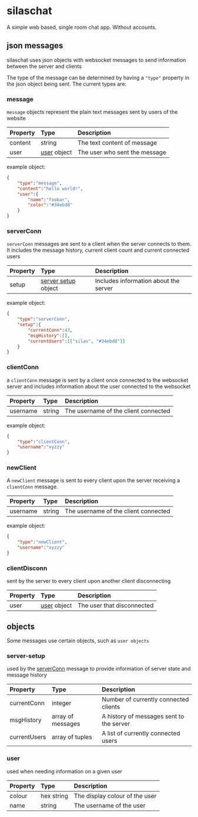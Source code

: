# silaschat

A simple web based, single room chat app. Without accounts.  

## json messages  

silaschat uses json objects with websocket messages to send information between the server and clients  

The type of the message can be determined by having a `"type"` property in the json object being sent. The current types are:

### message

`message` objects represent the plain text messages sent by users of the website

| Property | Type                 | Description                        |
| :------  | :--------            | :--------------------------------- |
| content  | string               | The text content of message        |
| user     | [user](#user) object | The user who sent the message      |  

example object:  

```json
{
    "type":"message",
    "content":"hello world!",
    "user":{
        "name":"foobar",
        "color":"#34ebd8"
    }
}
```

### serverConn  

`serverConn` messages are sent to a client when the server connects to them. It includes the message history, current client count and current connected users  

| Property | Type                                      | Description                           |
| :------  | :--------                                 | :---------------------------------    |
| setup    | [server setup](#server-setup) object      | Includes information about the server |  

example object:  

```json
{
    "type":"serverConn",
    "setup":{
        "currentConn":43,
        "msgHistory":[],
        "currentUsers":[["silas", "#34ebd8"]]
    }
}
```  

### clientConn  

a `clientConn` message is sent by a client once connected to the websocket server and includes information about the user connected to the websocket  

| Property | Type        | Description                          |
| :------  | :--------   | :---------------------------------   |
| username | string      | The username of the client connected |  

example object:  

```json
{
    "type":"clientConn",
    "username":"xyzzy"
}
```

### newClient  

A `newClient` message is sent to every client upon the server receiving a `clientConn` message.

| Property | Type        | Description                          |
| :------  | :--------   | :---------------------------------   |
| username | string      | The username of the client connected |  

example object:  

```json
{
    "type":"newClient",
    "username":"xyzzy"
}
```

### clientDisconn  

sent by the server to every client upon another client disconnecting  

| Property | Type                  | Description                          |
| :------  | :--------             | :---------------------------------   |
| user     | [user](#user) object  | The user that disconnected           |  

## objects  

Some messages use certain objects, such as `user objects`

### server-setup

used by the [serverConn](#serverConn) message to provide information of server state and message history  

| Property       | Type                | Description                              |
| :------        | :--------           | :---------------------------------       |
| currentConn    | integer             | Number of currently connected clients    |
| msgHistory     | array of messages   | A history of messages sent to the server |
| currentUsers   | array of tuples     | A list of currently connected users      | 

### user  

used when needing information on a given user  

| Property | Type        | Description                          |
| :------  | :--------   | :---------------------------------   |
| colour   | hex string  | The display colour of the user       |  
| name     | string      | The username of the user             |  
